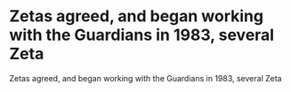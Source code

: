 # Zetas agreed, and began working with the Guardians in 1983, several Zeta

Zetas agreed, and began working with the Guardians in 1983, several Zeta